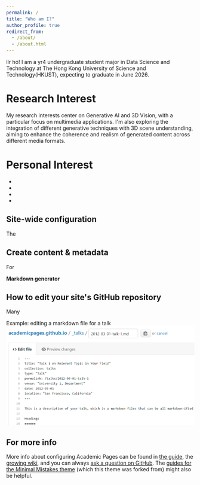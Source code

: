 ```yaml
---
permalink: /
title: "Who am I?"
author_profile: true
redirect_from: 
  - /about/
  - /about.html
---
```


lír hó! I am a yr4 undergraduate student major in Data Science and Technology at The Hong Kong University of Science and Technology(HKUST), expecting to graduate in June 2026. 

Research Interest
======
My research interests center on Generative AI and 3D Vision, with a particular focus on multimedia applications.  I'm also exploring the integration of different generative techniques with 3D scene understanding, aiming to enhance the coherence and realism of generated content across different media formats.

Personal Interest
======
*
*
*
*

Site-wide configuration
------
The 

Create content & metadata
------
For 

**Markdown generator**



How to edit your site's GitHub repository
------
Many 

Example: editing a markdown file for a talk
![Editing a markdown file for a talk](/images/editing-talk.png)

For more info
------
More info about configuring Academic Pages can be found in [the guide](https://academicpages.github.io/markdown/), the [growing wiki](https://github.com/academicpages/academicpages.github.io/wiki), and you can always [ask a question on GitHub](https://github.com/academicpages/academicpages.github.io/discussions). The [guides for the Minimal Mistakes theme](https://mmistakes.github.io/minimal-mistakes/docs/configuration/) (which this theme was forked from) might also be helpful.
